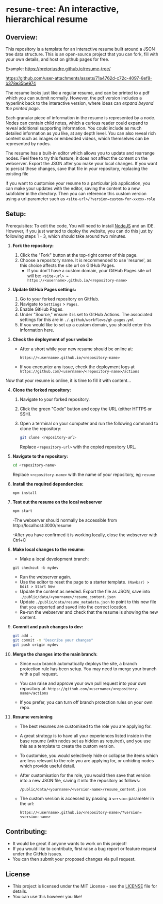 # `resume-tree`: An interactive, hierarchical resume
## Overview:

This repository is a template for an interactive resume built around a JSON tree data structure. This is an open-source project that you can fork, fill with your own details, and host on github pages for free.

Example:
https://pretoriusdre.github.io/resume-tree/




https://github.com/user-attachments/assets/71a4762d-c72c-4097-8ef8-b378e35be974




The resume looks just like a regular resume, and can be printed to a pdf which you can submit normally. However, the pdf version includes a hyperlink back to the interactive version, where ideas can *expand beyond the printed page*.


Each granular piece of information in the resume is represented by a node. Nodes can contain child notes, which a curious reader could expand to reveal additional supporting information. You could include as much detailed information as you like, at any depth level. You can also reveal rich content such as images or embedded videos, which themselves can be represented by nodes.

The resume has a built-in editor which allows you to update and rearrange nodes. Feel free to try this feature; it does not affect the content on the webserver. Export the JSON after you make your local changes. If you want to persist these changes, save that file in your repository, replacing the existing file


If you want to customise your resume to a particular job application, you can make your updates with the editor, saving the content to a new subfolder in the directory. Then you can reference this custom version using a url parameter such as `<site-url>/?version=custom-for-xxxxx-role`


## Setup:
Prerequisites: To edit the code, You will need to install [NodeJS](https://nodejs.org/en) and an IDE. However, if you just wanted to deploy the website, you can do this just by following steps 1 - 3, which should take around two minutes.

1. **Fork the repository:**
    1. Click the "Fork" button at the top-right corner of this page.
    2. Choose a repository name. It is recommended to use 'resume', as this choice affects the site url on GitHub Pages.
        - If you don't have a custom domain, your GitHub Pages site url will be: `<site-url> = https://<username>.github.io/<repository-name>`
          
2. **Update GitHub Pages settings:**
    1. Go to your forked repository on GitHub.
    2. Navigate to `Settings` > `Pages`.
    3. Enable GitHub Pages.
    4. Under "Source," ensure it is set to GitHub Actions. The associated settings for this are in `./.github/workflows/gh-pages.yml`
    5. If you would like to set up a custom domain, you should enter this information here.

3. **Check the deployment of your website**
    - After a short while your new resume should be online at:

        `https://<username>.github.io/<repository-name>`

    - If you encounter any issue, check the deployment logs at 
        `https://github.com/<username>/<repository-name>/actions`

Now that your resume is online, it is time to fill it with content...
      
4. **Clone the forked repository:**
    1. Navigate to your forked repository.
    2. Click the green "Code" button and copy the URL (either HTTPS or SSH).
    3. Open a terminal on your computer and run the following command to clone the repository:
        ```sh
        git clone <repository-url>
        ```
    
       Replace `<repository-url>` with the copied repository URL.

5. **Navigate to the repository:**
    
    ```sh
    cd <repository-name>
    ```
   Replace `<repository-name>` with the name of your repository, eg `resume`

6. **Install the required dependencies:**
    ```sh
    npm install
    ```


7. **Test out the resume on the local webserver**
    ```sh
    npm start
    ```
    -The webserver should normally be accessible from http://localhost:3000/resume

    -After you have confirmed it is working locally, close the webserver with Ctrl+C


8. **Make local changes to the resume:**
    - Make a local development branch:
    ```shf
    git checkout -b mydev
    ```
    
    - Run the webserver again.
    - Use the editor to reset the page to a starter template.
    `(Navbar) > Edit > Start New`
    - Update the content as needed. Export the file as JSON, save into `./public/data/<yourname>/resume_content.json`
    - Update `./public/data/resume_metadata.json` to point to this new file that you exported and saved into the correct location.
    - Re-run the webserver and check that the resume is showing the new content.


9. **Commit and push changes to dev:**
    ```sh
    git add .
    git commit -m "Describe your changes"
    git push origin mydev
    ```

10. **Merge the changes into the main branch:**

    - Since `main` branch automatically deploys the site, a branch protection rule has been setup. You may need to merge your branch with a pull request.

    - You can raise and approve your own pull request into your own repository at:
     `https://github.com/<username>/<repository-name>/actions`

    - If you prefer, you can turn off branch protection rules on your own repo.


11. **Resume versioning**

    - The best resumes are customised to the role you are applying for.
    - A great strategy is to have all your experiences listed inside in the base resume (with nodes set as hidden as required), and you use this as a template to create the custom version.
    - To customise, you would selectively hide or collapse the items which are less relevant to the role you are applying for, or unhiding nodes which provide useful detail.
    - After customisation for the role, you would then save that version into a new JSON file, saving it into the repository as follows:

        `/public/data/<yourname>/<version-name>/resume_content.json`

    - The custom version is accessed by passing a `version` parameter in the url:

        `https://<username>.github.io/<repository-name>/?version=<version-name>`


## Contributing:

- It would be great if anyone wants to work on this project!
- If you would like to contribute, first raise a bug report or feature request under the GitHub issues.
- You can then submit your proposed changes via pull request.


## License

- This project is licensed under the MIT License - see the [LICENSE](./LICENSE) file for details.
- You can use this however you like!
